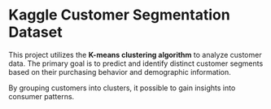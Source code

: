 # Kaggle Customer Segmentation Dataset

This project utilizes the **K-means clustering algorithm** to analyze customer data. 
The primary goal is to predict and identify distinct customer segments based on their purchasing behavior and demographic information.

By grouping customers into clusters, it possible to gain insights into consumer patterns.
